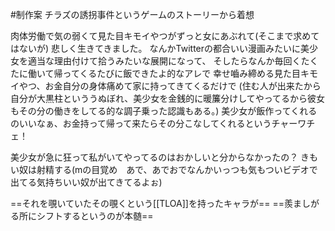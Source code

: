 #制作案 
チラズの誘拐事件というゲームのストーリーから着想

肉体労働で気の弱くて見た目キモイやつがずっと女にあぶれて(そこまで求めてはないが)
悲しく生きてきました。
なんかTwitterの都合いい漫画みたいに美少女を適当な理由付けて拾うみたいな展開になって、
そしたらなんか毎回くたくたに働いて帰ってくるたびに飯できたよ的なアレで
幸せ嚙み締める見た目キモイやつ、お金自分の身体痛めて家に持ってきてくるだけで
(住む人が出来たから自分が大黒柱といううぬぼれ、美少女を金銭的に暖簾分けしてやってるから彼女もその分の働きをしてる的な調子乗った認識もある。)
美少女が飯作ってくれるのいいなぁ、お金持って帰って来たらその分こなしてくれるというチャーワチェ！

美少女が急に狂って私がいてやってるのはおかしいと分からなかったの？
きもい奴は射精する(mの目覚め　あで、あでおでなんかいっつも気もついビデオで
出てる気持ちいい奴が出てきてるよぉ)

==それを覗いていたその覗くという[[TLOA]]を持ったキャラが==
==羨ましがる所にシフトするというのが本髄==